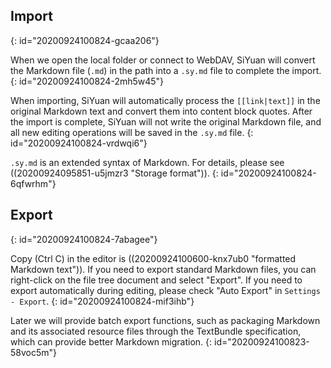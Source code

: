 ## Import
{: id="20200924100824-gcaa206"}

When we open the local folder or connect to WebDAV, SiYuan will convert the Markdown file (`.md`) in the path into a `.sy.md` file to complete the import.
{: id="20200924100824-2mh5w45"}

When importing, SiYuan will automatically process the `[[link|text]]` in the original Markdown text and convert them into content block quotes. After the import is complete, SiYuan will not write the original Markdown file, and all new editing operations will be saved in the `.sy.md` file.
{: id="20200924100824-vrdwqi6"}

`.sy.md` is an extended syntax of Markdown. For details, please see ((20200924095851-u5jmzr3 "Storage format")).
{: id="20200924100824-6qfwrhm"}

## Export
{: id="20200924100824-7abagee"}

Copy (Ctrl C) in the editor is ((20200924100600-knx7ub0 "formatted Markdown text")). If you need to export standard Markdown files, you can right-click on the file tree document and select "Export". If you need to export automatically during editing, please check "Auto Export" in `Settings - Export`.
{: id="20200924100824-mif3ihb"}

Later we will provide batch export functions, such as packaging Markdown and its associated resource files through the TextBundle specification, which can provide better Markdown migration.
{: id="20200924100823-58voc5m"}
